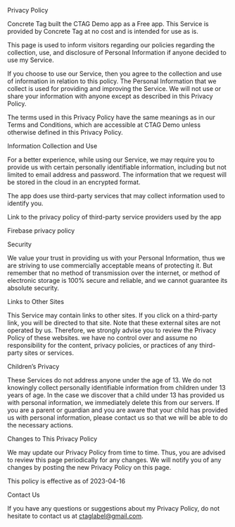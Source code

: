 Privacy Policy

Concrete Tag built the CTAG Demo app as a Free app. This Service is provided by Concrete Tag at no cost and is intended for use as is.<br>

This page is used to inform visitors regarding our policies regarding the collection, use, and disclosure of Personal Information if anyone decided to use my Service.

If you choose to use our Service, then you agree to the collection and use of information in relation to this policy. The Personal Information that we collect is used for providing and improving the Service. We will not use or share your information with anyone except as described in this Privacy Policy.

The terms used in this Privacy Policy have the same meanings as in our Terms and Conditions, which are accessible at CTAG Demo unless otherwise defined in this Privacy Policy.

Information Collection and Use

For a better experience, while using our Service, we may require you to provide us with certain personally identifiable information, including but not limited to email address and password. The information that we request will be stored in the cloud in an encrypted format.

The app does use third-party services that may collect information used to identify you.

Link to the privacy policy of third-party service providers used by the app

Firebase privacy policy

Security

We value your trust in providing us with your Personal Information, thus we are striving to use commercially acceptable means of protecting it. But remember that no method of transmission over the internet, or method of electronic storage is 100% secure and reliable, and we cannot guarantee its absolute security.

Links to Other Sites

This Service may contain links to other sites. If you click on a third-party link, you will be directed to that site. Note that these external sites are not operated by us. Therefore, we strongly advise you to review the Privacy Policy of these websites. we have no control over and assume no responsibility for the content, privacy policies, or practices of any third-party sites or services.

Children’s Privacy

These Services do not address anyone under the age of 13. We do not knowingly collect personally identifiable information from children under 13 years of age. In the case we discover that a child under 13 has provided us with personal information, we immediately delete this from our servers. If you are a parent or guardian and you are aware that your child has provided us with personal information, please contact us so that we will be able to do the necessary actions.

Changes to This Privacy Policy

We may update our Privacy Policy from time to time. Thus, you are advised to review this page periodically for any changes. We will notify you of any changes by posting the new Privacy Policy on this page.

This policy is effective as of 2023-04-16


Contact Us

If you have any questions or suggestions about my Privacy Policy, do not hesitate to contact us at ctaglabel@gmail.com.
